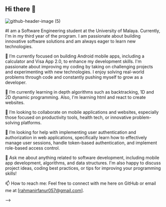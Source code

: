 ## Hi there 👋

![github-header-image (5)](https://github.com/user-attachments/assets/ba284da2-164a-4306-8896-aee70f42e19a)

#I am a Software Engineering student at the University of Malaya. Currently, I'm in my third year of the program. I am passionate about building innovative software solutions and am always eager to learn new technologies.


🔭 I’m currently focused on building Android mobile apps, including a calculator and Visa App 2.0, to enhance my development skills. I'm passionate about improving my coding by taking on challenging projects and experimenting with new technologies. I enjoy solving real-world problems through code and constantly pushing myself to grow as a developer.
  
🌱 I’m currently learning in depth algorithms such as backtracking, 1D and 2D dynamic programming. Also, I'm learning html and react to create websites.

👯 I’m looking to collaborate on mobile applications and websites, especially those focused on productivity tools, health tech, or innovative problem-solving platforms.

🤔 I’m looking for help with implementing user authentication and authorization in web applications, specifically learn how to effectively manage user sessions, handle token-based authentication, and implement role-based access control.

💬 Ask me about anything related to software development, including mobile app development, algorithms, and data structures. I'm also happy to discuss project ideas, coding best practices, or tips for improving your programming skills!

📫 How to reach me: Feel free to connect with me here on GitHub or email me at [rahmanirfanur057@gmail.com].

-->
